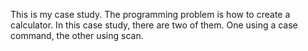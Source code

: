 This is my case study. The programming problem is how to create a calculator. In this case study, there are two of them.
One using a case command, the other using scan.